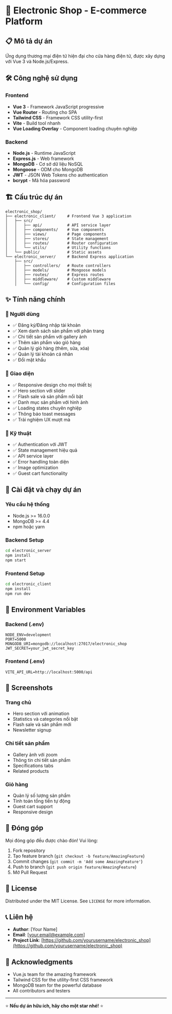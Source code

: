 # 🛒 Electronic Shop - E-commerce Platform

## 📋 Mô tả dự án
Ứng dụng thương mại điện tử hiện đại cho cửa hàng điện tử, được xây dựng với Vue 3 và Node.js/Express.

## 🛠️ Công nghệ sử dụng

### Frontend
- **Vue 3** - Framework JavaScript progressive
- **Vue Router** - Routing cho SPA
- **Tailwind CSS** - Framework CSS utility-first
- **Vite** - Build tool nhanh
- **Vue Loading Overlay** - Component loading chuyên nghiệp

### Backend  
- **Node.js** - Runtime JavaScript
- **Express.js** - Web framework
- **MongoDB** - Cơ sở dữ liệu NoSQL
- **Mongoose** - ODM cho MongoDB
- **JWT** - JSON Web Tokens cho authentication
- **bcrypt** - Mã hóa password

## 🏗️ Cấu trúc dự án

```
electronic_shop/
├── electronic_client/     # Frontend Vue 3 application
│   ├── src/
│   │   ├── api/           # API service layer
│   │   ├── components/    # Vue components
│   │   ├── views/         # Page components
│   │   ├── stores/        # State management
│   │   ├── routes/        # Router configuration
│   │   └── utils/         # Utility functions
│   └── public/            # Static assets
└── electronic_server/     # Backend Express application
    ├── src/
    │   ├── controllers/   # Route controllers
    │   ├── models/        # Mongoose models
    │   ├── routes/        # Express routes
    │   ├── middleware/    # Custom middleware
    │   └── config/        # Configuration files
```

## ✨ Tính năng chính

### 🎯 Người dùng
- ✅ Đăng ký/Đăng nhập tài khoản
- ✅ Xem danh sách sản phẩm với phân trang
- ✅ Chi tiết sản phẩm với gallery ảnh
- ✅ Thêm sản phẩm vào giỏ hàng
- ✅ Quản lý giỏ hàng (thêm, sửa, xóa)
- ✅ Quản lý tài khoản cá nhân
- ✅ Đổi mật khẩu

### 🏪 Giao diện
- ✅ Responsive design cho mọi thiết bị
- ✅ Hero section với slider
- ✅ Flash sale và sản phẩm nổi bật
- ✅ Danh mục sản phẩm với hình ảnh
- ✅ Loading states chuyên nghiệp
- ✅ Thông báo toast messages
- ✅ Trải nghiệm UX mượt mà

### 🔧 Kỹ thuật
- ✅ Authentication với JWT
- ✅ State management hiệu quả
- ✅ API service layer
- ✅ Error handling toàn diện
- ✅ Image optimization
- ✅ Guest cart functionality

## 🚀 Cài đặt và chạy dự án

### Yêu cầu hệ thống
- Node.js >= 16.0.0
- MongoDB >= 4.4
- npm hoặc yarn

### Backend Setup
```bash
cd electronic_server
npm install
npm start
```

### Frontend Setup  
```bash
cd electronic_client
npm install
npm run dev
```

## 🔑 Environment Variables

### Backend (.env)
```env
NODE_ENV=development
PORT=5000
MONGODB_URI=mongodb://localhost:27017/electronic_shop
JWT_SECRET=your_jwt_secret_key
```

### Frontend (.env)
```env
VITE_API_URL=http://localhost:5000/api
```

## 📱 Screenshots

### Trang chủ
- Hero section với animation
- Statistics và categories nổi bật
- Flash sale và sản phẩm mới
- Newsletter signup

### Chi tiết sản phẩm
- Gallery ảnh với zoom
- Thông tin chi tiết sản phẩm
- Specifications tabs
- Related products

### Giỏ hàng
- Quản lý số lượng sản phẩm
- Tính toán tổng tiền tự động
- Guest cart support
- Responsive design

## 🤝 Đóng góp
Mọi đóng góp đều được chào đón! Vui lòng:
1. Fork repository
2. Tạo feature branch (`git checkout -b feature/AmazingFeature`)
3. Commit changes (`git commit -m 'Add some AmazingFeature'`)
4. Push to branch (`git push origin feature/AmazingFeature`)
5. Mở Pull Request

## 📄 License
Distributed under the MIT License. See `LICENSE` for more information.

## 📞 Liên hệ
- **Author**: [Your Name]
- **Email**: [your.email@example.com]
- **Project Link**: [https://github.com/yourusername/electronic_shop](https://github.com/yourusername/electronic_shop)

## 🎉 Acknowledgments
- Vue.js team for the amazing framework
- Tailwind CSS for the utility-first CSS framework
- MongoDB team for the powerful database
- All contributors and testers

---
⭐ **Nếu dự án hữu ích, hãy cho một star nhé!** ⭐
